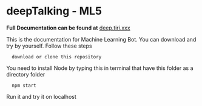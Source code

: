 # deepTalking - ML5

**Full Documentation can be found at**
[deep.tiri.xxx](https://deep.tiri.xxx/)



This is the documentation for Machine Learning Bot. You can download and try by yourself. Follow these steps 

      download or clone this repository

You need to install Node by typing this in terminal that have this folder as a directory folder

      npm start 
      
Run it and try it on localhost
